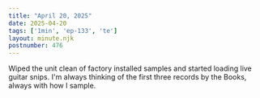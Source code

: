 ```yaml
---
title: "April 20, 2025"
date: 2025-04-20
tags: ['1min', 'ep-133', 'te']
layout: minute.njk
postnumber: 476
---
```

Wiped the unit clean of factory installed samples and started loading live guitar snips. I'm always thinking of the first three records by the Books, always with how I sample. 